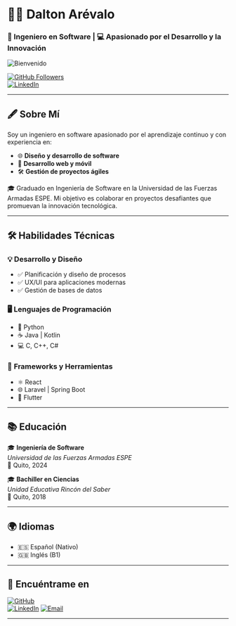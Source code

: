# 👨‍💻 **Dalton Arévalo**  
### 🚀 Ingeniero en Software | 💻 Apasionado por el Desarrollo y la Innovación  
![Bienvenido](https://www.unir.net/wp-content/uploads/2024/02/La-importancia-de-la-programacion-segura-o-desarrollo-seguro-de-software.jpg)

[![GitHub Followers](https://img.shields.io/github/followers/tuusuario?style=social)](https://github.com/DaltonArevalo)  
[![LinkedIn](https://img.shields.io/badge/LinkedIn-Dalton_Arévalo-0077B5?style=flat-square&logo=linkedin&logoColor=white)](https://linkedin.com/in/[tuperfil](https://www.linkedin.com/in/dalton-jesus-arevalo-basantes-9765a323a/))  

---  

## 🖋️ Sobre Mí  
Soy un ingeniero en software apasionado por el aprendizaje continuo y con experiencia en:  
- 🌐 **Diseño y desarrollo de software**  
- 📱 **Desarrollo web y móvil**  
- 🛠️ **Gestión de proyectos ágiles**  

🎓 Graduado en Ingeniería de Software en la Universidad de las Fuerzas Armadas ESPE. Mi objetivo es colaborar en proyectos desafiantes que promuevan la innovación tecnológica.  

---  

## 🛠️ Habilidades Técnicas  

### 💡 **Desarrollo y Diseño**  
- ✅ Planificación y diseño de procesos  
- ✅ UX/UI para aplicaciones modernas  
- ✅ Gestión de bases de datos  

### 🖥️ **Lenguajes de Programación**  
- 🐍 Python  
- ☕ Java | Kotlin  
- 💻 C, C++, C#  

### 🔧 **Frameworks y Herramientas**  
- ⚛️ React  
- 🌐 Laravel | Spring Boot  
- 📱 Flutter  

---  

## 📚 Educación  
🎓 **Ingeniería de Software**  
_Universidad de las Fuerzas Armadas ESPE_  
📍 Quito, 2024  

🎓 **Bachiller en Ciencias**  
_Unidad Educativa Rincón del Saber_  
📍 Quito, 2018  

---  

## 🌍 Idiomas  
- 🇪🇸 Español (Nativo)  
- 🇬🇧 Inglés (B1)  

---  

## 🌟 Encuéntrame en  
[![GitHub](https://img.shields.io/badge/GitHub-Dalton_Arévalo-181717?style=for-the-badge&logo=github&logoColor=white)](https://github.com/DaltonArevalo)  
[![LinkedIn](https://img.shields.io/badge/LinkedIn-Dalton_Arévalo-0077B5?style=for-the-badge&logo=linkedin&logoColor=white)](https://linkedin.com/in/[tuperfil](https://www.linkedin.com/in/dalton-jesus-arevalo-basantes-9765a323a/))  
[![Email](https://img.shields.io/badge/Email-dalton.arevalo@email.com-D14836?style=for-the-badge&logo=gmail&logoColor=white)](mailto:daltonarevalo65@gmail.com)  

---  
